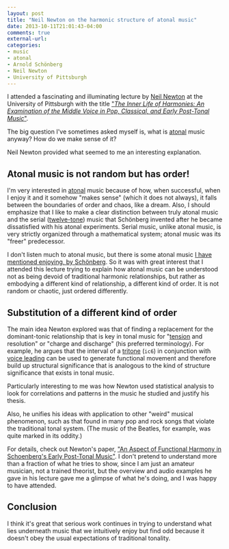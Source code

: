 ```yaml
---
layout: post
title: "Neil Newton on the harmonic structure of atonal music"
date: 2013-10-11T21:01:43-04:00
comments: true
external-url: 
categories: 
- music
- atonal
- Arnold Schönberg
- Neil Newton
- University of Pittsburgh
---
```

I attended a fascinating and illuminating lecture by [Neil Newton](http://www.music.pitt.edu/faculty/newton) at the University of Pittsburgh with the title ["*The Inner Life of Harmonies: An Examination of the Middle Voice in Pop, Classical, and Early Post-Tonal Music*"](http://www.music.pitt.edu/events/lecture-neil-newton-university-pitt130925).

The big question I've sometimes asked myself is, what is [atonal](http://en.wikipedia.org/wiki/Atonality) music anyway? How do we make sense of it?

Neil Newton provided what seemed to me an interesting explanation.

<!--more-->

## Atonal music is not random but has order!

I'm very interested in [atonal](http://en.wikipedia.org/wiki/Atonality) music because of how, when successful, when I enjoy it and it somehow "makes sense" (which it does not always), it falls between the boundaries of order and chaos, like a dream. Also, I should emphasize that I like to make a clear distinction between truly atonal music and the serial ([twelve-tone](http://en.wikipedia.org/wiki/Twelve-tone_technique)) music that Schönberg invented after he became dissatisfied with his atonal experiments. Serial music, unlike atonal music, is very strictly organized through a mathematical system; atonal music was its "freer" predecessor.

I don't listen much to atonal music, but there is some atonal music [I have mentioned enjoying, by Schönberg](/blog/2012/09/25/thank-you-glenn-gould/). So it was with great interest that I attended this lecture trying to explain how atonal music can be understood not as being devoid of traditional harmonic relationships, but rather as embodying a different kind of relationship, a different kind of order. It is not random or chaotic, just ordered differently.

## Substitution of a different kind of order

The main idea Newton explored was that of finding a replacement for the dominant-tonic relationship that is key in tonal music for "[tension](http://en.wikipedia.org/wiki/Tension_%28music%29) and resolution" or "charge and discharge" (his preferred terminology). For example, he argues that the interval of a [tritone](http://en.wikipedia.org/wiki/Tritone) (`ic6`) in conjunction with [voice leading](http://en.wikipedia.org/wiki/Voice_leading) can be used to generate functional movement and therefore build up structural significance that is analogous to the kind of structure significance that exists in tonal music.

Particularly interesting to me was how Newton used statistical analysis to look for correlations and patterns in the music he studied and justify his thesis.

Also, he unifies his ideas with application to other "weird" musical phenomenon, such as that found in many pop and rock songs that violate the traditional tonal system. (The music of the Beatles, for example, was quite marked in its oddity.)

For details, check out Newton's paper, ["An Aspect of Functional Harmony in Schoenberg's Early Post-Tonal Music"](http://onlinelibrary.wiley.com/doi/10.1111/musa.12018/abstract). I don't pretend to understand more than a fraction of what he tries to show, since I am just an amateur musician, not a trained theorist, but the overview and audio examples he gave in his lecture gave me a glimpse of what he's doing, and I was happy to have attended.

## Conclusion

I think it's great that serious work continues in trying to understand what lies underneath music that we intuitively enjoy but find odd because it doesn't obey the usual expectations of traditional tonality.
